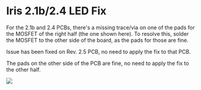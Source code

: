 # Iris 2.1b/2.4 LED Fix

For the 2.1b and 2.4 PCBs, there's a missing trace/via on one of the pads for the MOSFET of the right half (the one shown here). To resolve this, solder the MOSFET to the other side of the board, as the pads for those are fine. 

Issue has been fixed on Rev. 2.5 PCB, no need to apply the fix to that PCB.

The pads on the other side of the PCB are fine, no need to apply the fix to the other half.

![](https://s3.amazonaws.com/docs.keeb.io/assets/images/iris/led-mosfet-fix.jpg)
